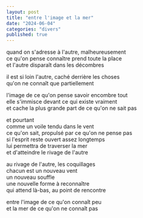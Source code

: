 ```yaml
---
layout: post
title: "entre l'image et la mer"
date: "2024-06-04"
categories: "divers"
published: true
---
```



quand on s'adresse à l'autre, malheureusement  
ce qu'on pense connaître prend toute la place  
et l'autre disparaît dans les décombres  

il est si loin l'autre, caché derrière les choses  
qu'on ne connaît que partiellement  

l'image de ce qu'on pense savoir encombre tout  
elle s'immisce devant ce qui existe vraiment  
et cache la plus grande part de ce qu'on ne sait pas  

et pourtant  
comme un voile tendu dans le vent  
ce qu'on sait, propulsé par ce qu'on ne pense pas  
si l'esprit reste ouvert assez longtemps  
lui permettra de traverser la mer  
et d'atteindre le rivage de l'autre  

au rivage de l'autre, les coquillages  
chacun est un nouveau vent  
un nouveau souffle  
une nouvelle forme à reconnaître  
qui attend là-bas, au point de rencontre  

entre l'image de ce qu'on connaît peu  
et la mer de ce qu'on ne connaît pas  
